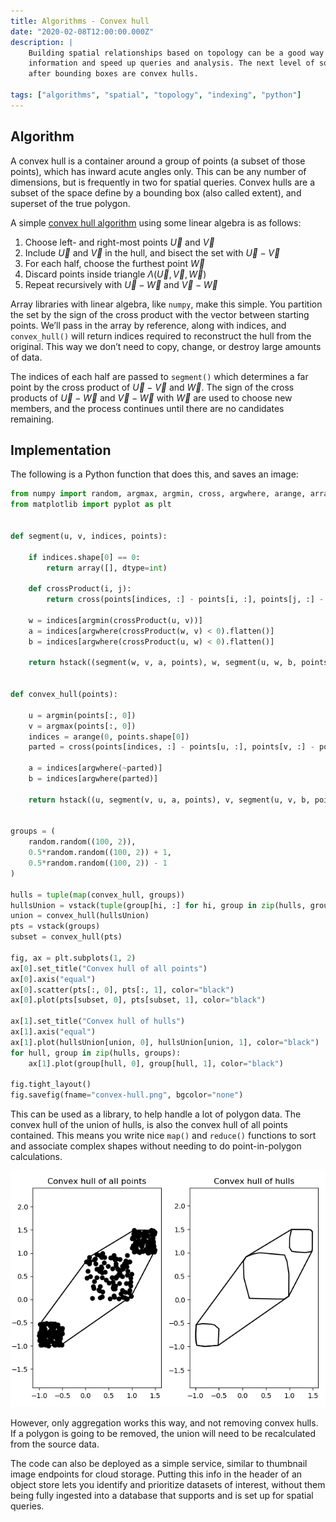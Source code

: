 ```yaml
---
title: Algorithms - Convex hull
date: "2020-02-08T12:00:00.000Z"
description: |
    Building spatial relationships based on topology can be a good way to store 
    information and speed up queries and analysis. The next level of sophistication
    after bounding boxes are convex hulls. 
    
tags: ["algorithms", "spatial", "topology", "indexing", "python"]
---
```




## Algorithm

A convex hull is a container around a group of points (a subset of those points), which has inward acute angles only. This can be any number of dimensions, but is frequently in two for spatial queries. Convex hulls are a subset of the space define by a bounding box (also called extent), and superset of the true polygon. 

A simple [convex hull algorithm](https://www.oreilly.com/ideas/an-elegant-solution-to-the-convex-hull-problem) using some linear algebra is as follows:

1. Choose left- and right-most points $\vec{U}$ and  $\vec{V}$
2. Include $\vec{U}$ and  $\vec{V}$ in the hull, and bisect the set with $\vec{U}-\vec{V}$
3. For each half, choose the furthest point $\vec{W}$
4. Discard points inside triangle $\Lambda (\vec{U},\vec{V},\vec{W})$
5. Repeat recursively with $\vec{U}-\vec{W}$ and $\vec{V}-\vec{W}$



Array libraries with linear algebra, like `numpy`, make this simple. You partition the set by the sign of the cross product with the vector between starting points. We’ll pass in the array by reference, along with indices, and `convex_hull()` will return indices required to reconstruct the hull from the original. This way we don’t need to copy, change, or destroy large amounts of data. 



The indices of each half are passed to `segment()` which determines a far point by the cross product of $\vec{U}-\vec{V}$ and $\vec{W}$. The sign of the cross products of $\vec{U}-\vec{W}$ and $\vec{V}-\vec{W}$ with $\vec{W}$ are used to choose new members, and the process continues until there are no candidates remaining. 



## Implementation

The following is a Python function that does this, and saves an image:



```python
from numpy import random, argmax, argmin, cross, argwhere, arange, array, hstack, vstack
from matplotlib import pyplot as plt


def segment(u, v, indices, points):

    if indices.shape[0] == 0:
        return array([], dtype=int)

    def crossProduct(i, j):
        return cross(points[indices, :] - points[i, :], points[j, :] - points[i, :])

    w = indices[argmin(crossProduct(u, v))]
    a = indices[argwhere(crossProduct(w, v) < 0).flatten()]
    b = indices[argwhere(crossProduct(u, w) < 0).flatten()]

    return hstack((segment(w, v, a, points), w, segment(u, w, b, points)))


def convex_hull(points):

    u = argmin(points[:, 0])
    v = argmax(points[:, 0])
    indices = arange(0, points.shape[0])
    parted = cross(points[indices, :] - points[u, :], points[v, :] - points[u, :]) < 0

    a = indices[argwhere(~parted)]
    b = indices[argwhere(parted)]

    return hstack((u, segment(v, u, a, points), v, segment(u, v, b, points), u))


groups = (
    random.random((100, 2)),
    0.5*random.random((100, 2)) + 1,
    0.5*random.random((100, 2)) - 1
)

hulls = tuple(map(convex_hull, groups))
hullsUnion = vstack(tuple(group[hi, :] for hi, group in zip(hulls, groups)))
union = convex_hull(hullsUnion)
pts = vstack(groups)
subset = convex_hull(pts)

fig, ax = plt.subplots(1, 2)
ax[0].set_title("Convex hull of all points")
ax[0].axis("equal")
ax[0].scatter(pts[:, 0], pts[:, 1], color="black")
ax[0].plot(pts[subset, 0], pts[subset, 1], color="black")

ax[1].set_title("Convex hull of hulls")
ax[1].axis("equal")
ax[1].plot(hullsUnion[union, 0], hullsUnion[union, 1], color="black")
for hull, group in zip(hulls, groups):
    ax[1].plot(group[hull, 0], group[hull, 1], color="black")

fig.tight_layout()
fig.savefig(fname="convex-hull.png", bgcolor="none")
```



This can be used as a library, to help handle a lot of polygon data. The convex hull of the union of hulls, is also the convex hull of all points contained. This means you write nice `map()` and `reduce()` functions to sort and associate complex shapes without needing to do point-in-polygon calculations. 

![](convex-hull.png)



However, only aggregation works this way, and not removing convex hulls. If a polygon is going to be removed, the union will need to be recalculated from the source data.

The code can also be deployed as a simple service, similar to thumbnail image endpoints for cloud storage. Putting this info in the header of an object store lets you identify and prioritize datasets of interest, without them being fully ingested into a database that supports and is set up for spatial queries. 